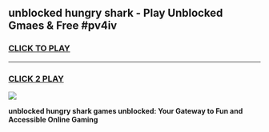 
## unblocked hungry shark - Play Unblocked Gmaes & Free #pv4iv
<h3>
<a href="https://news.freeplayer.one?title=unblocked_hungry_shark&ref=24F">CLICK TO PLAY</a></h3>
<hr>

<h3>
<a href="https://news.freeplayer.one?title=unblocked_hungry_shark&ref=24F">CLICK 2 PLAY</a>
  
</h3>

<a href="https://news.freeplayer.one?title=unblocked_hungry_shark&ref=24F/"><img src="https://clearcache.store/games.png"></a>


**unblocked hungry shark games unblocked: Your Gateway to Fun and Accessible Online Gaming**
